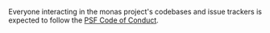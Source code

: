Everyone interacting in the monas project's codebases and issue trackers is expected to
follow the [PSF Code of Conduct](https://www.python.org/psf/conduct/).
